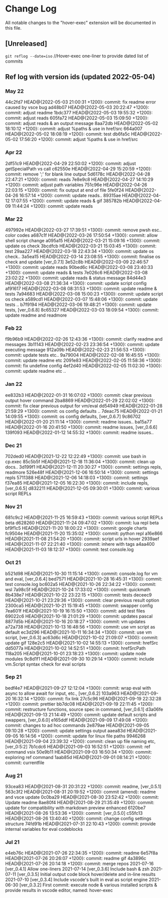 # Change Log

All notable changes to the "hover-exec" extension will be documented in this file.

## [Unreleased]

`git reflog --date=iso` //Hover-exec one-liner to provide dated list of commits

## Ref log with version ids (updated 2022-05-04)

### May 22
44c2fd7 HEAD@{2022-05-03 21:00:31 +1200}: commit: fix readme error caused by vsce bug
ad48b07 HEAD@{2022-05-03 20:22:47 +1200}: commit: adjust readme
1bdc377 HEAD@{2022-05-03 19:55:32 +1200}: commit: adjust reads
605fa72 HEAD@{2022-05-03 15:09:50 +1200}: commit: adjust reads & an output message
8aa72db HEAD@{2022-05-02 18:10:12 +1200}: commit: adjust %paths & use in href/src
664a007 HEAD@{2022-05-02 18:08:19 +1200}: commit: test
db6fa5c HEAD@{2022-05-02 17:56:20 +1200}: commit: adjust %paths & use in href/src
### Apr 22
2df51c9 HEAD@{2022-04-29 22:50:02 +1200}: commit: adjust getSpecialPath vs call
c62550e HEAD@{2022-04-29 15:20:59 +1200}: commit: remove ';' for blank line output
5d6178c HEAD@{2022-04-28 22:47:21 +1200}: commit: reads
7e8e9c8 HEAD@{2022-04-27 14:10:29 +1200}: commit: adjust path variables
751c96e HEAD@{2022-04-26 22:03:15 +1200}: commit: fix output at end of file
5fe0f24 HEAD@{2022-04-26 16:57:14 +1200}: commit: update reads..
89315ae HEAD@{2022-04-12 17:07:55 +1200}: commit: update reads & gif
385782b HEAD@{2022-04-09 11:44:24 +1200}: commit: update reads
### Mar 22
497992e HEAD@{2022-03-27 17:39:51 +1300}: commit: remove pwsh esc.. color codes
a687c1f HEAD@{2022-03-26 17:50:54 +1300}: commit: allow shell script change
a095a15 HEAD@{2022-03-21 15:09:16 +1300}: commit: update os check
3bcdfcb HEAD@{2022-03-21 15:03:45 +1300}: commit: test
29aa227 HEAD@{2022-03-18 22:43:34 +1300}: commit: update os check..
3a5ea15 HEAD@{2022-03-14 23:08:55 +1300}: commit: finalise os check and update [ver_0.7.1]
3e52c8b HEAD@{2022-03-09 22:46:57 +1300}: commit: update reads
90bed6c HEAD@{2022-03-08 23:40:33 +1300}: commit: update reads & tests
7e026c6 HEAD@{2022-03-08 23:02:22 +1300}: commit: update reads & status message
84d44e3 HEAD@{2022-03-08 21:36:34 +1300}: commit: update script config
af91617 HEAD@{2022-03-08 08:31:53 +1300}: commit: update readme & tests
7a94683 HEAD@{2022-03-08 15:00:23 +1300}: commit: update script os check
a589cd1 HEAD@{2022-03-07 15:48:06 +1300}: commit: update tests ..
b7f9194 HEAD@{2022-03-06 19:48:21 +1300}: commit: update tests, [ver_0.6.8]
8c65327 HEAD@{2022-03-03 18:09:54 +1300}: commit: update readme and readmore
### Feb 22
f9b96b9 HEAD@{2022-02-26 12:43:36 +1300}: commit: clarify readme and messages
3b11143 HEAD@{2022-02-23 23:36:54 +1300}: commit: update executing message
912a09b HEAD@{2022-02-23 21:56:53 +1300}: commit: update tests etc..
9a79004 HEAD@{2022-02-08 16:45:55 +1300}: commit: update readme etc
2091e83 HEAD@{2022-02-05 11:58:36 +1300}: commit: fix undefine config
4ef2d40 HEAD@{2022-02-05 11:02:30 +1300}: commit: update readme etc ..
### Jan 22
ee832b3 HEAD@{2022-01-31 16:07:02 +1300}: commit: clear previous output hover command
2ba8869 HEAD@{2022-01-29 22:02:02 +1300}: commit: fix clear previous output for vm/eval
dd54949 HEAD@{2022-01-28 21:59:29 +1300}: commit: os config defaults ..
7deac75 HEAD@{2022-01-21 14:09:55 +1300}: commit: os config defaults, [ver_0.6.7]
9c86702 HEAD@{2022-01-20 21:11:14 +1300}: commit: readme issues..
ba15a77 HEAD@{2022-01-16 20:41:50 +1300}: commit: readme issues, [ver_0.6.6]
139f093 HEAD@{2022-01-12 14:55:32 +1300}: commit: readme issues..
### Dec 21
702ded0 HEAD@{2021-12-22 12:22:49 +1300}: commit: use bash in cp.exec
85c5b5f HEAD@{2021-12-18 11:36:04 +1300}: commit: clean up docs..
3d199f1 HEAD@{2021-12-11 20:30:27 +1300}: commit: settings repls, readmore
526e48f HEAD@{2021-12-06 16:50:14 +1300}: commit: settings repls
5711388 HEAD@{2021-12-06 14:18:03 +1300}: commit: settings
f37ea85 HEAD@{2021-12-05 16:22:30 +1300}: commit: include repls, [ver_0.6.5]
d832211 HEAD@{2021-12-05 09:30:01 +1300}: commit: various script REPLs
### Nov 21
681c9c2 HEAD@{2021-11-25 16:59:43 +1300}: commit: various script REPLs beta
d628260 HEAD@{2021-11-24 09:47:02 +1300}: commit: lua repl beta
bf9f1c5 HEAD@{2021-11-20 18:00:22 +1300}: commit: google charts
fc9504e HEAD@{2021-11-20 15:35:02 +1300}: commit: python repl
a16e866 HEAD@{2021-11-08 21:54:20 +1300}: commit: script urls in hover
2939aef HEAD@{2021-11-07 22:21:40 +1300}: commit: inhere with tags
a4aa400 HEAD@{2021-11-03 18:12:37 +1300}: commit: test console.log
### Oct 21
b521d98 HEAD@{2021-10-30 11:15:14 +1300}: commit: console.log for vm and eval, [ver_0.6.4]
bed7571 HEAD@{2021-10-28 16:45:31 +1300}: commit: test console.log
bc602a5 HEAD@{2021-10-26 22:34:22 +1300}: commit: wsl
7a98c5f HEAD@{2021-10-24 17:33:02 +1300}: commit: quickmath
8b438e7 HEAD@{2021-10-22 23:22:15 +1300}: commit: tests
deceec9 HEAD@{2021-10-21 23:29:36 +1300}: commit: clear previous result option
2300ca5 HEAD@{2021-10-21 15:19:45 +1300}: commit: swapper config
7ea601f HEAD@{2021-10-19 16:15:50 +1300}: commit: add test files
69022c6 HEAD@{2021-10-18 21:01:29 +1300}: commit: updates pascal
8877d5b HEAD@{2021-10-16 20:18:27 +1300}: commit: vm updates
a72a738 HEAD@{2021-10-13 16:48:56 +1300}: commit: use vm script as default
ec3d296 HEAD@{2021-10-11 16:34:34 +1300}: commit: use vm script, [ver_0.6.3]
ac63d6c HEAD@{2021-10-02 21:09:07 +1300}: commit: update gif
128e2c5 HEAD@{2021-10-02 14:55:13 +1300}: commit: hrefSrc
dd5077a HEAD@{2021-10-02 14:52:51 +1300}: commit: hrefSrcPath
118a205 HEAD@{2021-10-01 23:18:23 +1300}: commit: update node modules
9c8d1f1 HEAD@{2021-09-30 10:29:14 +1300}: commit: include vm.Script syntax check for eval scripts
### Sep 21
bedf4e7 HEAD@{2021-09-27 12:12:04 +1300}: commit: wrap eval with async to allow await for input, etc., [ver_0.6.2]
103a963 HEAD@{2021-09-20 16:32:14 +1200}: commit: fix link
27c5c96 HEAD@{2021-09-19 22:32:28 +1200}: commit: prettier
bb7dc08 HEAD@{2021-09-19 22:11:45 +1200}: commit: restructure functions, source spec in command, [ver_0.6.1]
d3a06fe HEAD@{2021-09-13 21:14:49 +1200}: commit: update default scripts and swappers, [ver_0.6.0]
e165ddf HEAD@{2021-09-09 17:49:08 +1200}: commit: changes to ad hoc commands
2e879ae HEAD@{2021-09-05 09:10:28 +1200}: commit: update settings output
aaea83d HEAD@{2021-09-05 16:14:56 +1200}: commit: update for linux file paths
9946268 HEAD@{2021-09-04 23:39:32 +1200}: commit: clean up file naming etc, [ver_0:5:2]
7b1cdc6 HEAD@{2021-09-03 16:52:51 +1200}: commit: ref command vsix
50e9b11 HEAD@{2021-09-03 16:50:34 +1200}: commit: exploring ref command
1aab85d HEAD@{2021-09-01 08:14:21 +1200}: commit: currentfile
### Aug 21
93cea83 HEAD@{2021-08-31 20:31:22 +1200}: commit: readme, [ver_0.5.1]
563c3f2 HEAD@{2021-08-31 20:19:52 +1200}: commit (amend): readme and vsce update
0c0ba29 HEAD@{2021-08-30 23:52:42 +1200}: commit: Update readme
8ae80f4 HEAD@{2021-08-29 21:35:49 +1200}: commit: update for compatibility with markdown preview enhanced
6120be7 HEAD@{2021-08-26 13:53:36 +1200}: commit: [ver_0.5.0]
c55fc13 HEAD@{2021-08-26 13:40:40 +1200}: commit: change config settings structure
74fd91b HEAD@{2021-07-31 22:10:43 +1200}: commit: provide internal variables for eval codeblocks
### Jul 21
e4eb76c HEAD@{2021-07-26 22:34:35 +1200}: commit: readme
6e57f8a HEAD@{2021-07-26 20:26:07 +1200}: commit: readme gif
4a3896c HEAD@{2021-07-26 20:14:18 +1200}: commit: merge repos
2021-07-16 [ver_0.4.1] Allow one-liners
2021-07-14 [ver_0.3.6] Include bash & zsh
2021-07-11 [ver_0.3.5] Initial output code block hover/delete and in-line results
2021-07-10 [ver_0.3.4] Include vscode's built in eval as script engine
2021-06-30 [ver_0.3.2] First commit: execute node & various installed scripts & provide results in vscode editor, named: hover-exec 
###
